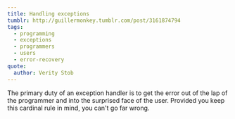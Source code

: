 ```yaml
---
title: Handling exceptions
tumblr: http://guillermonkey.tumblr.com/post/3161874794
tags:
  - programming
  - exceptions
  - programmers
  - users
  - error-recovery
quote:
  author: Verity Stob
---
```


The primary duty of an exception handler is to get the error out of the lap of the programmer and into the surprised face of the user. Provided you keep this cardinal rule in mind, you can't go far wrong.
